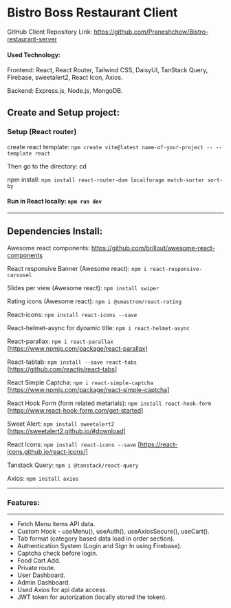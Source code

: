 # Bistro Boss Restaurant Client

GitHub Client Repository Link: https://github.com/Praneshchow/Bistro-restaurant-server

#### Used Technology:
Frontend: React, React Router, Tailwind CSS, DaisyUI, TanStack Query, Firebase, sweetalert2, React Icon, Axios.

Backend: Express.js, Node.js, MongoDB.

## Create and Setup project:

### Setup (React router)

create react template: `npm create vite@latest name-of-your-project -- --template react`

Then go to the directory: cd <your new project directory>

npm install: `npm install react-router-dom localforage match-sorter sort-by`

#### Run in React locally: `npm run dev` 

<hr>

## Dependencies Install: 

Awesome react components: https://github.com/brillout/awesome-react-components

React responsive Banner (Awesome react): `npm i react-responsive-carousel`

Slides per view (Awesome react): `npm install swiper`

Rating icons (Awesome react): `npm i @smastrom/react-rating`

React-icons: `npm install react-icons --save`

React-helmet-async for dynamic title: `npm i react-helmet-async`

React-parallax: `npm i react-parallax`    [https://www.npmjs.com/package/react-parallax]

React-tabtab: `npm install --save react-tabs`    [https://github.com/reactjs/react-tabs]

React Simple Captcha:  `npm i react-simple-captcha`   [https://www.npmjs.com/package/react-simple-captcha]

React Hook Form (form related metarials): `npm install react-hook-form`   [https://www.react-hook-form.com/get-started]

Sweet Alert: `npm install sweetalert2`   [https://sweetalert2.github.io/#download]

React Icons: `npm install react-icons --save`     [https://react-icons.github.io/react-icons/]

Tanstack Query: `npm i @tanstack/react-query`

Axios:  `npm install axios`



<hr>

### Features:
----------------------------

* Fetch Menu items API data. 
* Custom Hook - useMenu(), useAuth(), useAxiosSecure(), useCart(). 
* Tab format (category based data load in order section). 
* Authentication System (Login and Sign In using Firebase). 
* Captcha check before login. 
* Food Cart Add. 
* Private route. 
* User Dashboard. 
* Admin Dashboard.
* Used Axios for api data access. 
* JWT token for autorization (locally stored the token).




